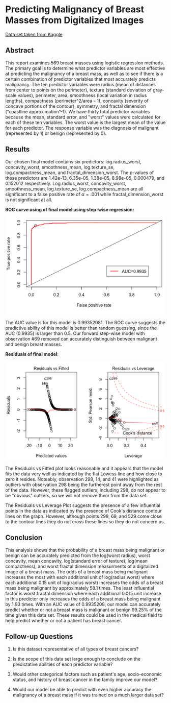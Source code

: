 # Predicting Malignancy of Breast Masses from Digitalized Images

[Data set taken from Kaggle](https://www.kaggle.com/uciml/breast-cancer-wisconsin-data)

## Abstract 

This report examines 569 breast masses using logistic regression methods. The primary goal is to determine what predictor variables are most effective at predicting the malignancy of a breast mass, as well as to see if there is a certain combination of predictor variables that most accurately predicts malignancy. The ten predictor variables were radius (mean of distances from center to points on the perimeter), texture (standard deviation of gray-scale values), perimeter, area, smoothness (local variation in radius lengths), compactness (perimeter^2/area – 1), concavity (severity of concave portions of the contour), symmetry, and fractal dimension (“coastline approximation”-1). We have thirty total predictor variables because the mean, standard error, and "worst" values were calculated for each of these ten variables. The worst value is the largest mean of the value for each predictor. The response variable was the diagnosis of malignant (represented by 1) or benign (represented by 0).

## Results

Our chosen final model contains six predictors: log.radius_worst, concavity_worst, smoothness_mean, log.texture_se, log.compactness_mean, and fractal_dimension_worst. The p-values of these predictors are 1.42e-13, 6.35e-05, 1.38e-05, 8.98e-05, 0.000479, and 0.152012 respectively. Log.radius_worst, concavity_worst, smoothness_mean, log.texture_se, log.compactness_mean are all significant to a false positive rate of $\alpha = .001$ while fractal_dimension_worst is not significant at all. 

**ROC curve using of final model using step-wise regression:**

![alt text](https://github.com/khummel01/Breast-Cancer-Binary-Classification/blob/master/images/roc_curve.png "ROC Curve")

The AUC value is for this model is 0.99352081. The ROC curve suggests the predictive ability of this model is better than random guessing, since the AUC (0.9935) is larger than 0.5. Our forward step-wise model with observation #69 removed can accurately distinguish between malignant and benign breast masses.

**Residuals of final model**:

![alt text](https://github.com/khummel01/Breast-Cancer-Binary-Classification/blob/master/images/residuals.png "Residuals")

The Residuals vs Fitted plot looks reasonable and it appears that the model fits the data very well as indicated by the flat Lowess line and how close to zero it resides. Noteably, observation 298, 14, and 41 were highlighted as outliers with observation 298 being the furtherest point away from the rest of the data. However, these flagged outliers, including 298, do not appear to be "obvious" outliers, so we will not remove them from the data set.

The Residuals vs Leverage Plot suggests the presence of a few influential points in the data as indicated by the presence of Cook's distance contour lines on the graph. However, although points 298, 69, and 529 come close to the contour lines they do not cross these lines so they do not concern us.

## Conclusion

This analysis shows that the probability of a breast mass being malignant or benign can be accurately predicted from the log(worst radius), worst concavity, mean concavity, log(standard error of texture), log(mean compactness), and worst fractal dimension measurments of a digitalized image of a breast mass. The odds of a breast mass being malignant increases the most with each additional unit of log(radius worst) where each additional 0.15 unit of log(radius worst) increases the odds of a breast mass being malignant by approximately 58.1 times. The least influential factor is worst fractal dimension where each additional 0.015 unit increase in this predictor only increases the odds of a breast mass being malignant by 1.93 times. With an AUC value of 0.9935208, our model can accurately predict whether or not a breast mass is malignant or benign 99.25% of the time given this data set. These results could be used in the medical field to help predict whether or not a patient has breast cancer. 

## Follow-up Questions
1. Is this dataset representative of all types of breast cancers?

2. Is the scope of this data set large enough to conclude on the predictative abilities of each predictor variable?

3. Would other categorical factors such as patient's age, socio-economic status, and history of breast cancer in the family improve our model?

4. Would our model be able to predict with even higher accuracy the malignancy of a breast mass if it was trained on a much larger data set?
